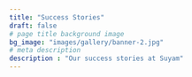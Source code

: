 ```yaml
---
title: "Success Stories"
draft: false
# page title background image
bg_image: "images/gallery/banner-2.jpg"
# meta description
description : "Our success stories at Suyam"
---
```

